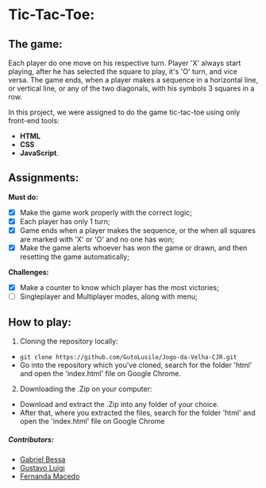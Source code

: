 # Tic-Tac-Toe:
## The game:

   Each player do one move on his respective turn. Player 'X' always start playing, after he has selected the square to play, it's 'O' turn, and vice versa. The game ends, when a player makes a sequence in a horizontal line, or vertical line, or any of the two diagonals, with his symbols 3 squares in a row.
   
   In this project, we were assigned to do the game tic-tac-toe using only front-end tools: 
- **HTML** 
- **CSS** 
- **JavaScript**.
  
     
## Assignments:
**Must do:**
- [x] Make the game work properly with the correct logic;
- [x] Each player has only 1 turn;
- [x] Game ends when a player makes the sequence, or the when all squares are marked with 'X' or 'O' and no one has won;
- [x] Make the game alerts whoever has won the game or drawn, and then resetting the game automatically;

**Challenges:**
- [x] Make a counter to know which player has the most victories;
- [ ] Singleplayer and Multiplayer modes, along with menu;

## How to play:
1. Cloning the repository locally:

+ ```git clone https://github.com/GutoLusilo/Jogo-da-Velha-CJR.git```
+ Go into the repository which you've cloned, search for the folder 'html' and open the 'index.html' file on Google Chrome.

2. Downloading the .Zip on your computer:

+ Download and extract the .Zip into any folder of your choice.
+ After that, where you extracted the files, search for the folder 'html' and open the 'index.html' file on Google Chrome


##### Contributors: 
* [Gabriel Bessa](https://github.com/GabrielBessa)
* [Gustavo Luigi](https://github.com/GutoLusilo)
* [Fernanda Macedo](https://github.com/fernandams)
